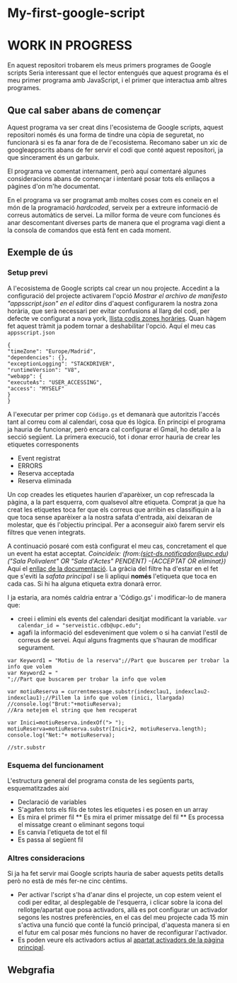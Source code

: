 # My-first-google-script
# WORK IN PROGRESS
En aquest repositori trobarem els meus primers programes de Google scripts
Seria interessant que el lector entengués que aquest programa és el meu primer programa amb JavaScript, i el primer que interactua amb altres programes.
## Que cal saber abans de començar
Aquest programa va ser creat dins l'ecosistema de Google scripts, aquest repositori només és una forma de tindre una còpia de seguretat, no funcionarà si es fa anar fora de de l'ecosistema. Recomano saber un xic de googleappscrits abans de fer servir el codi que conté aquest repositori, ja que sincerament és un garbuix.

El programa ve comentat internament, però aquí comentaré algunes consideracions abans de començar i intentaré posar tots els enllaços a pàgines d'on m'he documentat.

En el programa va ser programat amb moltes coses com es coneix en el món de la programació *hardcoded*, serveix per a extreure informació de correus automàtics de servei. La millor forma de veure com funciones és anar descomentant diverses parts de manera que el programa vagi dient a la consola de comandos que està fent en cada moment.

## Exemple de ús
### Setup previ
A l'ecosistema de Google scripts cal crear un nou projecte. Accedint a la configuració del projecte activarem l'opció *Mostrar el archivo de manifesto "appsscript.json" en el editor* dins d'aquest configurarem la nostra zona horària, que serà necessari per evitar confusions al llarg del codi, per defecte ve configurat a nova york, [llista codis zones horàries](http://joda-time.sourceforge.net/timezones.html). Quan hàgem fet aquest tràmit ja podem tornar a deshabilitar l'opció. Aquí el meu cas `appsscript.json`
```
{
"timeZone": "Europe/Madrid",
"dependencies": {},
"exceptionLogging": "STACKDRIVER",
"runtimeVersion": "V8",
"webapp": {
"executeAs": "USER_ACCESSING",
"access": "MYSELF"
}
}
```

A l'executar per primer cop `Código.gs` et demanarà que autoritzis l'accés tant al correu com al calendari, cosa que és lògica.
En principi el programa ja hauria de funcionar, però encara cal configurar el Gmail, ho detallo a la secció següent. La primera execució, tot i donar error hauria de crear les etiquetes corresponents
* Event registrat
* ERRORS
* Reserva acceptada
* Reserva eliminada

Un cop creades les etiquetes haurien d'aparèixer, un cop refrescada la pàgina, a la part esquerra, com qualsevol altre etiqueta. Comprat ja que ha creat les etiquetes toca fer que els correus que arribin es classifiquin a la que toca sense aparèixer a la nostra safata d'entrada, així deixaran de molestar, que és l'objectiu principal. Per a aconseguir això farem servir els filtres que venen integrats.

A continuació posaré com està configurat el meu cas, concretament el que un event ha estat acceptat.
*Coincideix: (from:(sict-ds.notificador@upc.edu) ("Sala Polivalent" OR "Sala d'Actes" PENDENT) -{ACCEPTAT OR eliminat})*
Aquí el [enllaç de la documentació](https://support.google.com/mail/answer/7190?hl=en). La gràcia del filtre ha d'estar en el fet que s'eviti la *safata principal* i se li apliqui **només** l'etiqueta que toca en cada cas. Si hi ha alguna etiqueta extra donarà error.

I ja estaria, ara només caldria entrar a 'Código.gs' i modificar-lo de manera que:
* creei i elimini els events del calendari desitjat modificant la variable. `var calendar_id = "serveistic.cdb@upc.edu";`
* agafi la informació del esdeveniment que volem o si ha canviat l'estil de correus de servei. Aquí alguns fragments que s'hauran de modificar segurament.
```
var Keyword1 = "Motiu de la reserva";//Part que buscarem per trobar la info que volem
var Keyword2 = "
";//Part que buscarem per trobar la info que volem
```

```
var motiuReserva = currentmessage.substr(indexclau1, indexclau2-indexclau1);//Pillem la info que volem (inici, llargada)
//console.log("Brut:"+motiuReserva);
//Ara netejem el string que hem recuperat

var Inici=motiuReserva.indexOf("> ");
motiuReserva=motiuReserva.substr(Inici+2, motiuReserva.length);
console.log("Net:"+ motiuReserva);

//str.substr
```
### Esquema del funcionament
L'estructura general del programa consta de les següents parts, esquematitzades així
* Declaració de variables
* S'agafen tots els fils de totes les etiquetes i es posen en un array
* Es mira el primer fil
** Es mira el primer missatge del fil
** Es processa el missatge creant o eliminant segons toqui
* Es canvia l'etiqueta de tot el fil
* Es passa al següent fil
### Altres consideracions
Si ja ha fet servir mai Google scripts hauria de saber aquests petits detalls però no està de més fer-ne cinc cèntims.
* Per activar l'script s'ha d'anar dins el projecte, un cop estem veient el codi per editar, al desplegable de l'esquerra, i clicar sobre la icona del rellotge/apartat que posa activadors, allà es pot configurar un activador segons les nostres preferències, en el cas del meu projecte cada 15 min s'activa una funció que conté la funció principal, d'aquesta manera si en el futur em cal posar més funcions no haver de reconfigurar l'activador.
* Es poden veure els activadors actius al [apartat activadors de la pàgina principal](https://script.google.com/home/triggerst).
## Webgrafia
